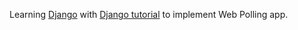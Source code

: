 Learning [Django](https://github.com/django/django) with [Django tutorial](https://docs.djangoproject.com/en/1.8/intro/tutorial01/) to implement Web Polling app. 
